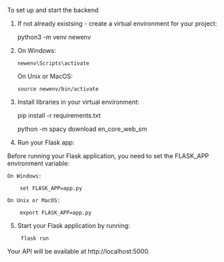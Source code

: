 To set up and start the backend 

1. If not already existsing - create a virtual environment for your project:

     python3 -m venv newenv

2.  On Windows: 

        newenv\Scripts\activate

    On Unix or MacOS: 
    
        source newenv/bin/activate

3. Install libraries in your virtual environment: 

     pip install -r requirements.txt

     python -m spacy download en_core_web_sm


4. Run your Flask app:

Before running your Flask application, you need to set the FLASK_APP environment variable:

    On Windows:

        set FLASK_APP=app.py

    On Unix or MacOS:

        export FLASK_APP=app.py

5. Start your Flask application by running:

        flask run

Your API will be available at http://localhost:5000.

